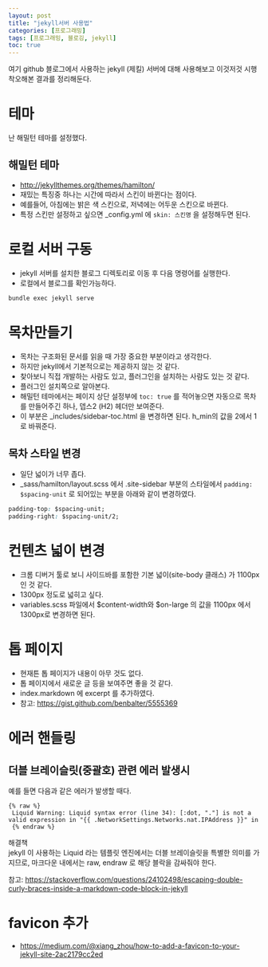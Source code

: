 ```yaml
---
layout: post
title: "jekyll서버 사용법"
categories: [프로그래밍]
tags: [프로그래밍, 블로깅, jekyll]
toc: true
---
```


여기 github 블로그에서 사용하는 jekyll (제킬) 서버에 대해 사용해보고 이것저것 시행착오해본 결과를 정리해둔다. 

# 테마 
난 해밀턴 테마를 설정했다. 

## 해밀턴 테마
- http://jekyllthemes.org/themes/hamilton/
- 재밌는 특징중 하나는 시간에 따라서 스킨이 바뀐다는 점이다.
- 예를들어, 아침에는 밝은 색 스킨으로, 저녁에는 어두운 스킨으로 바뀐다. 
- 특정 스킨만 설정하고 싶으면 _config.yml 에 `skin: 스킨명` 을 설정해두면 된다. 

# 로컬 서버 구동
- jekyll 서버를 설치한 블로그 디렉토리로 이동 후 다음 명령어를 실행한다. 
- 로컬에서 블로그를 확인가능하다. 

```sh
bundle exec jekyll serve
```

# 목차만들기
- 목차는 구조화된 문서를 읽을 때 가장 중요한 부분이라고 생각한다. 
- 하지만 jekyll에서 기본적으로는 제공하지 않는 것 같다. 
- 찾아보니 직접 개발하는 사람도 있고, 플러그인을 설치하는 사람도 있는 것 같다. 
- 플러그인 설치쪽으로 알아본다. 
- 해밀턴 테마에서는 페이지 상단 설정부에 `toc: true` 를 적어놓으면 자동으로 목차를 만들어주긴 하나, 뎁스2 (H2) 헤더만 보여준다. 
- 이 부분은 _includes/sidebar-toc.html 을 변경하면 된다. h_min의 값을 2에서 1로 바꿔준다. 

## 목차 스타일 변경
- 일단 넓이가 너무 좁다. 
- _sass/hamilton/layout.scss 에서 .site-sidebar 부분의 스타일에서 `padding: $spacing-unit` 로 되어있는 부분을  아래와 같이 변경하였다. 

```css
padding-top: $spacing-unit;
padding-right: $spacing-unit/2;
```

# 컨텐츠 넓이 변경 
- 크롬 디버거 툴로 보니 사이드바를 포함한 기본 넓이(site-body 클래스) 가 1100px 인 것 같다. 
- 1300px 정도로 넓히고 싶다. 
- variables.scss 파일에서 $content-width와 $on-large 의 값을 1100px 에서 1300px로 변경하면 된다. 


# 톱 페이지 
- 현재튼 톱 페이지가 내용이 아무 것도 없다. 
- 톱 페이지에서 새로운 글 등을 보여주면 좋을 것 같다. 
- index.markdown 에 excerpt 를 추가하였다.
- 참고: https://gist.github.com/benbalter/5555369

# 에러 핸들링 
## 더블 브레이슬릿(중괄호) 관련 에러 발생시 
예를 들면 다음과 같은 에러가 발생할 때다. 

```
{% raw %}
 Liquid Warning: Liquid syntax error (line 34): [:dot, "."] is not a valid expression in "{{ .NetworkSettings.Networks.nat.IPAddress }}" in
 {% endraw %}
```

해결책  
jekyll 이 사용하는 Liquid 라는 템플릿 엔진에서는 더블 브레이슬릿을 특별한 의미를 가지므로, 마크다운 내에서는 raw, endraw 로 해당 블락을 감싸줘야 한다. 

참고: https://stackoverflow.com/questions/24102498/escaping-double-curly-braces-inside-a-markdown-code-block-in-jekyll

# favicon 추가 

- https://medium.com/@xiang_zhou/how-to-add-a-favicon-to-your-jekyll-site-2ac2179cc2ed